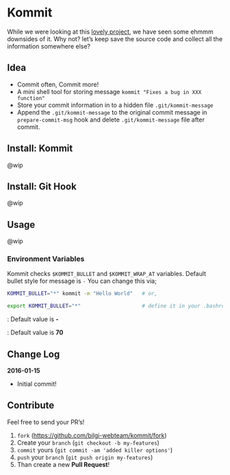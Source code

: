 # Kommit

While we were looking at this [lovely project][01], we have seen
some ehmmm downsides of it. Why not? let’s keep save the source code
and collect all the information somewhere else?

## Idea

* Commit often, Commit more!
* A mini shell tool for storing message `kommit "Fixes a bug in XXX function"`
* Store your commit information in to a hidden file `.git/kommit-message`
* Append the `.git/kommit-message` to the original commit message in 
`prepare-commit-msg` hook and delete `.git/kommit-message` file after commit.

## Install: Kommit

@wip

## Install: Git Hook

@wip

## Usage

@wip

### Environment Variables

Kommit checks `$KOMMIT_BULLET` and `$KOMMIT_WRAP_AT` variables. Default 
bullet style for message is `-` You can change this via;

```bash
KOMMIT_BULLET="*" kommit -m "Hello World"   # or, 

export KOMMIT_BULLET="*"                    # define it in your .bashrc
```

: Default value is **-**

: Default value is **70**


## Change Log

**2016-01-15**

* Initial commit!

## Contribute

Feel free to send your PR’s!

1. `fork` (https://github.com/bilgi-webteam/kommit/fork)
2. Create your `branch` (`git checkout -b my-features`)
3. `commit` yours (`git commit -am 'added killer options'`)
4. `push` your `branch` (`git push origin my-features`)
5. Than create a new **Pull Request**!

[01]: https://github.com/thebearjew/commit-comments